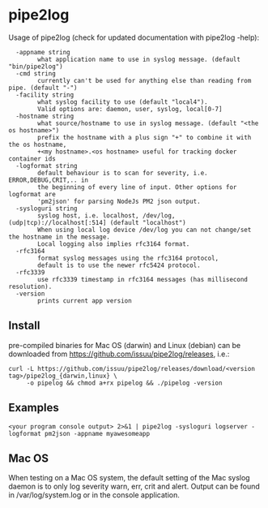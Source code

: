 # pipe2log


Usage of pipe2log (check for updated documentation with pipe2log -help):
```
  -appname string
        what application name to use in syslog message. (default "bin/pipe2log")
  -cmd string
        currently can't be used for anything else than reading from pipe. (default "-")
  -facility string
        what syslog facility to use (default "local4").
        Valid options are: daemon, user, syslog, local[0-7]
  -hostname string
        what source/hostname to use in syslog message. (default "<the os hostname>")
        prefix the hostname with a plus sign "+" to combine it with the os hostname,
        +<my hostname>.<os hostname> useful for tracking docker container ids
  -logformat string
        default behaviour is to scan for severity, i.e. ERROR,DEBUG,CRIT,.. in
        the beginning of every line of input. Other options for logformat are
        'pm2json' for parsing NodeJs PM2 json output.
  -sysloguri string
        syslog host, i.e. localhost, /dev/log, (udp|tcp)://localhost[:514] (default "localhost")
        When using local log device /dev/log you can not change/set the hostname in the message.
        Local logging also implies rfc3164 format.
  -rfc3164
        format syslog messages using the rfc3164 protocol,
        default is to use the newer rfc5424 protocol.
  -rfc3339
        use rfc3339 timestamp in rfc3164 messages (has millisecond resolution).
  -version
        prints current app version
```

## Install

pre-compiled binaries for Mac OS (darwin) and Linux (debian) can be downloaded from https://github.com/issuu/pipe2log/releases, i.e.:

```
curl -L https://github.com/issuu/pipe2log/releases/download/<version tag>/pipe2log_{darwin,linux} \
     -o pipelog && chmod a+rx pipelog && ./pipelog -version
```

## Examples
```
<your program console output> 2>&1 | pipe2log -sysloguri logserver -logformat pm2json -appname myawesomeapp
```

## Mac OS

When testing on a Mac OS system, the default setting of the Mac syslog daemon is to only log severity warn, err, crit and alert. Output can be found in /var/log/system.log or in the console application.
